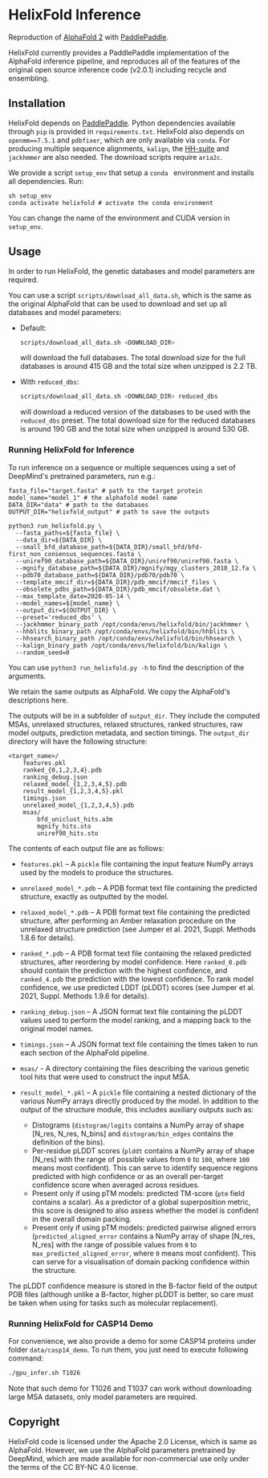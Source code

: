 # HelixFold Inference

Reproduction of [AlphaFold 2](https://doi.org/10.1038/s41586-021-03819-2) with [PaddlePaddle](https://github.com/paddlepaddle/paddle).

HelixFold currently provides a PaddlePaddle implementation of the AlphaFold inference pipeline, and reproduces all of the features of the original open source inference code (v2.0.1) including recycle and ensembling.

## Installation
HelixFold depends on [PaddlePaddle](https://github.com/paddlepaddle/paddle).
Python dependencies available through `pip` is provided in `requirements.txt`. HelixFold also depends on `openmm==7.5.1` and `pdbfixer`, which are only available via `conda`. For producing multiple sequence alignments, `kalign`, the [HH-suite](https://github.com/soedinglab/hh-suite) and `jackhmmer` are also needed. The download scripts require `aria2c`.

We provide a script `setup_env` that setup a `conda ` environment and installs all dependencies. Run:
```
sh setup_env
conda activate helixfold # activate the conda environment
```
You can change the name of the environment and CUDA version in `setup_env`.

## Usage

In order to run HelixFold, the genetic databases and model parameters are required.

You can use a script `scripts/download_all_data.sh`, which is the same as the original AlphaFold that can be used to download and set up all databases and model parameters:

*   Default:

    ```bash
    scripts/download_all_data.sh <DOWNLOAD_DIR>
    ```

    will download the full databases. The total download size for the full databases is around 415 GB and the total size when unzipped is 2.2 TB.  

*   With `reduced_dbs`:

    ```bash
    scripts/download_all_data.sh <DOWNLOAD_DIR> reduced_dbs
    ```

    will download a reduced version of the databases to be used with the
    `reduced_dbs` preset. The total download size for the reduced databases is around 190 GB and the total size when unzipped is around 530 GB. 

### Running HelixFold for Inference

To run inference on a sequence or multiple sequences using a set of DeepMind's pretrained parameters, run e.g.:
```
fasta_file="target.fasta" # path to the target protein
model_name="model_1" # the alphafold model name
DATA_DIR="data" # path to the databases
OUTPUT_DIR="helixfold_output" # path to save the outputs

python3 run_helixfold.py \
  --fasta_paths=${fasta_file} \
  --data_dir=${DATA_DIR} \
  --small_bfd_database_path=${DATA_DIR}/small_bfd/bfd-first_non_consensus_sequences.fasta \
  --uniref90_database_path=${DATA_DIR}/uniref90/uniref90.fasta \
  --mgnify_database_path=${DATA_DIR}/mgnify/mgy_clusters_2018_12.fa \
  --pdb70_database_path=${DATA_DIR}/pdb70/pdb70 \
  --template_mmcif_dir=${DATA_DIR}/pdb_mmcif/mmcif_files \
  --obsolete_pdbs_path=${DATA_DIR}/pdb_mmcif/obsolete.dat \
  --max_template_date=2020-05-14 \
  --model_names=${model_name} \
  --output_dir=${OUTPUT_DIR} \
  --preset='reduced_dbs' \
  --jackhmmer_binary_path /opt/conda/envs/helixfold/bin/jackhmmer \
  --hhblits_binary_path /opt/conda/envs/helixfold/bin/hhblits \
  --hhsearch_binary_path /opt/conda/envs/helixfold/bin/hhsearch \
  --kalign_binary_path /opt/conda/envs/helixfold/bin/kalign \
  --random_seed=0
```
You can use `python3 run_helixfold.py -h` to find the description of the arguments.

We retain the same outputs as AlphaFold. We copy the AlphaFold's descriptions here. 

The outputs will be in a subfolder of `output_dir`. They
include the computed MSAs, unrelaxed structures, relaxed structures, ranked
structures, raw model outputs, prediction metadata, and section timings. The
`output_dir` directory will have the following structure:

```
<target_name>/
    features.pkl
    ranked_{0,1,2,3,4}.pdb
    ranking_debug.json
    relaxed_model_{1,2,3,4,5}.pdb
    result_model_{1,2,3,4,5}.pkl
    timings.json
    unrelaxed_model_{1,2,3,4,5}.pdb
    msas/
        bfd_uniclust_hits.a3m
        mgnify_hits.sto
        uniref90_hits.sto
```

The contents of each output file are as follows:

*   `features.pkl` – A `pickle` file containing the input feature NumPy arrays
    used by the models to produce the structures.
*   `unrelaxed_model_*.pdb` – A PDB format text file containing the predicted
    structure, exactly as outputted by the model.
*   `relaxed_model_*.pdb` – A PDB format text file containing the predicted
    structure, after performing an Amber relaxation procedure on the unrelaxed
    structure prediction (see Jumper et al. 2021, Suppl. Methods 1.8.6 for
    details).
*   `ranked_*.pdb` – A PDB format text file containing the relaxed predicted
    structures, after reordering by model confidence. Here `ranked_0.pdb` should
    contain the prediction with the highest confidence, and `ranked_4.pdb` the
    prediction with the lowest confidence. To rank model confidence, we use
    predicted LDDT (pLDDT) scores (see Jumper et al. 2021, Suppl. Methods 1.9.6
    for details).
*   `ranking_debug.json` – A JSON format text file containing the pLDDT values
    used to perform the model ranking, and a mapping back to the original model
    names.
*   `timings.json` – A JSON format text file containing the times taken to run
    each section of the AlphaFold pipeline.
*   `msas/` - A directory containing the files describing the various genetic
    tool hits that were used to construct the input MSA.
*   `result_model_*.pkl` – A `pickle` file containing a nested dictionary of the
    various NumPy arrays directly produced by the model. In addition to the
    output of the structure module, this includes auxiliary outputs such as:

    *   Distograms (`distogram/logits` contains a NumPy array of shape [N_res,
        N_res, N_bins] and `distogram/bin_edges` contains the definition of the
        bins).
    *   Per-residue pLDDT scores (`plddt` contains a NumPy array of shape
        [N_res] with the range of possible values from `0` to `100`, where `100`
        means most confident). This can serve to identify sequence regions
        predicted with high confidence or as an overall per-target confidence
        score when averaged across residues.
    *   Present only if using pTM models: predicted TM-score (`ptm` field
        contains a scalar). As a predictor of a global superposition metric,
        this score is designed to also assess whether the model is confident in
        the overall domain packing.
    *   Present only if using pTM models: predicted pairwise aligned errors
        (`predicted_aligned_error` contains a NumPy array of shape [N_res,
        N_res] with the range of possible values from `0` to
        `max_predicted_aligned_error`, where `0` means most confident). This can
        serve for a visualisation of domain packing confidence within the
        structure.

The pLDDT confidence measure is stored in the B-factor field of the output PDB
files (although unlike a B-factor, higher pLDDT is better, so care must be taken
when using for tasks such as molecular replacement).

### Running HelixFold for CASP14 Demo

For convenience, we also provide a demo for some CASP14 proteins under folder `data/casp14_demo`. To run them, you just need to execute following command:

```sh
./gpu_infer.sh T1026
```

Note that such demo for T1026 and T1037 can work without downloading large MSA datasets, only model parameters are required.

## Copyright

HelixFold code is licensed under the Apache 2.0 License, which is same as AlphaFold. However, we use the AlphaFold parameters pretrained by DeepMind, which are made available for non-commercial use only under the terms of the CC BY-NC 4.0 license.
